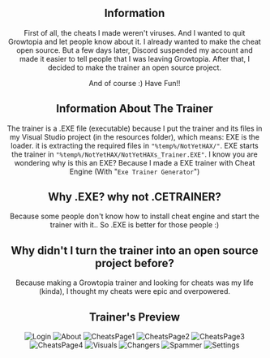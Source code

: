 <div align="center">
  
## Information

First of all, the cheats I made weren't viruses. And I wanted to quit Growtopia and let people know about it. I  already wanted to make the cheat open source. But a few days later, Discord suspended my account and made it easier to tell people that I was leaving Growtopia. After that, I decided to make the trainer an open source project.

And of course :) Have Fun!!

## Information About The Trainer

The trainer is a .EXE file (executable) because I put the trainer and its files in my Visual Studio project (in the resources folder), which means: EXE is the loader. it is extracting the required files in `"%temp%/NotYetHAX/"`. EXE starts the trainer in `"%temp%/NotYetHAX/NotYetHAXs_Trainer.EXE"`. I know you are wondering why is this an EXE? Because I made a EXE trainer with Cheat Engine (With "`Exe Trainer Generator`")
## Why .EXE? why not .CETRAINER?

Because some people don't know how to install cheat engine and start the trainer with it.. So .EXE is better for those people :)

## Why didn't I turn the trainer into an open source project before?

Because making a Growtopia trainer and looking for cheats was my life (kinda), I thought my cheats were epic and overpowered.

## Trainer's Preview
![Login](https://user-images.githubusercontent.com/81165187/122813188-52937b80-d2db-11eb-8f5b-782915a77143.png)
![About](https://user-images.githubusercontent.com/81165187/122813157-4a3b4080-d2db-11eb-9848-54bb8e94f4ef.png)
![CheatsPage1](https://user-images.githubusercontent.com/81165187/122813169-4d363100-d2db-11eb-86e4-cbe10d13f6b2.png)
![CheatsPage2](https://user-images.githubusercontent.com/81165187/122813174-4dcec780-d2db-11eb-91f1-a2f0c41a9d64.png)
![CheatsPage3](https://user-images.githubusercontent.com/81165187/122813176-4efff480-d2db-11eb-95e2-d3d4b33369bf.png)
![CheatsPage4](https://user-images.githubusercontent.com/81165187/122813177-4f988b00-d2db-11eb-9ae2-5d5c59a8063d.png)
![Visuals](https://user-images.githubusercontent.com/81165187/122813222-5d4e1080-d2db-11eb-9457-ac2d5c7c4c57.png)
![Changers](https://user-images.githubusercontent.com/81165187/122813207-5921f300-d2db-11eb-80e1-6e42c5129a42.png)
![Spammer](https://user-images.githubusercontent.com/81165187/122813238-6212c480-d2db-11eb-8179-cff1a68ef8ba.png)
![Settings](https://user-images.githubusercontent.com/81165187/122813244-6343f180-d2db-11eb-925a-5c155eeb9b9f.png)
  
</div>
